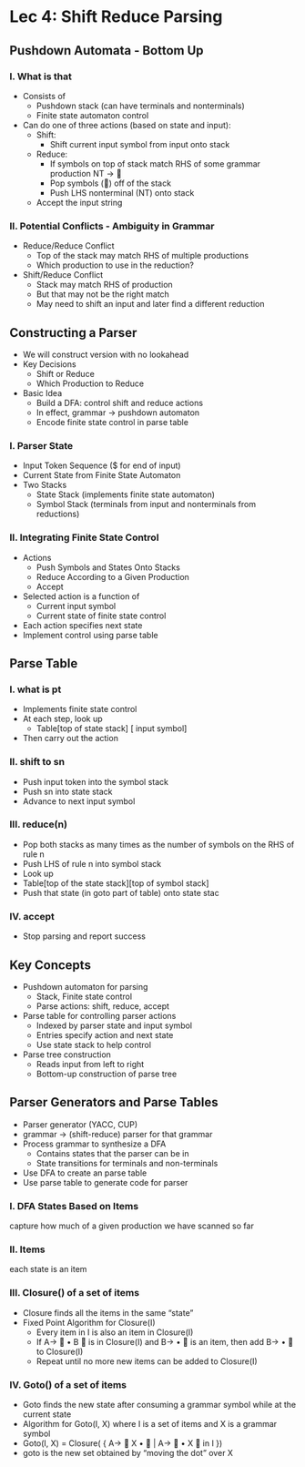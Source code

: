 # Lec 4: Shift Reduce Parsing
## Pushdown Automata - Bottom Up
### I. What is that
- Consists of
    - Pushdown stack (can have terminals and nonterminals)
    - Finite state automaton control
- Can do one of three actions (based on state and input):
    - Shift:
        - Shift current input symbol from input onto stack
    - Reduce:
        - If symbols on top of stack match RHS of some grammar production NT → 
        - Pop symbols () off of the stack
        - Push LHS nonterminal (NT) onto stack
    - Accept the input string
### II. Potential Conflicts - Ambiguity in Grammar
- Reduce/Reduce Conflict
    - Top of the stack may match RHS of multiple productions
    - Which production to use in the reduction?
- Shift/Reduce Conflict
    - Stack may match RHS of production
    - But that may not be the right match
    - May need to shift an input and later find a different reduction
## Constructing a Parser
- We will construct version with no lookahead
- Key Decisions
    - Shift or Reduce
    - Which Production to Reduce
- Basic Idea
    - Build a DFA: control shift and reduce actions
    - In effect, grammar -> pushdown automaton
    - Encode finite state control in parse table
### I. Parser State
- Input Token Sequence ($ for end of input)
- Current State from Finite State Automaton
- Two Stacks
    - State Stack (implements finite state automaton)
    - Symbol Stack (terminals from input and nonterminals from reductions)
### II. Integrating Finite State Control
- Actions
    - Push Symbols and States Onto Stacks
    - Reduce According to a Given Production
    - Accept
- Selected action is a function of
    - Current input symbol
    - Current state of finite state control
- Each action specifies next state
- Implement control using parse table
## Parse Table
### I. what is pt
- Implements finite state control
- At each step, look up
    - Table[top of state stack] [ input symbol]
- Then carry out the action
### II. shift to sn
- Push input token into the symbol stack
- Push sn into state stack
- Advance to next input symbol
### III. reduce(n)
- Pop both stacks as many times as the number of symbols on the RHS of rule n
- Push LHS of rule n into symbol stack
- Look up
- Table[top of the state stack][top of symbol stack]
- Push that state (in goto part of table) onto state stac
### IV. accept
- Stop parsing and report success
## Key Concepts
- Pushdown automaton for parsing
    - Stack, Finite state control
    - Parse actions: shift, reduce, accept
- Parse table for controlling parser actions
    - Indexed by parser state and input symbol
    - Entries specify action and next state
    - Use state stack to help control
- Parse tree construction
    - Reads input from left to right
    - Bottom-up construction of parse tree
## Parser Generators and Parse Tables
- Parser generator (YACC, CUP)
- grammar -> (shift-reduce) parser for that grammar
- Process grammar to synthesize a DFA
    - Contains states that the parser can be in
    - State transitions for terminals and non-terminals
- Use DFA to create an parse table
- Use parse table to generate code for parser
### I. DFA States Based on Items
capture how much of a given production we have scanned so far
### II. Items
each state is an item
### III. Closure() of a set of items
- Closure finds all the items in the same “state”
- Fixed Point Algorithm for Closure(I)
    - Every item in I is also an item in Closure(I)
    - If A→  • B  is in Closure(I) and B→ •  is an item, then add B→ •  to Closure(I)
    - Repeat until no more new items can be added to Closure(I)
### IV. Goto() of a set of items
- Goto finds the new state after consuming a grammar symbol while at the current state
- Algorithm for Goto(I, X) where I is a set of items and X is a grammar symbol
- Goto(I, X) = Closure( { A→  X •  | A→  • X  in I })
- goto is the new set obtained by “moving the dot” over X

